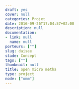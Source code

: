 ```yaml
---
draft: yes
cover: null
categories: Projet
date: 2016-09-26T17:04:57+02:00
description: null
documentation:
- link: null
  name: null
porteurs: [""]
slug: daisee
stade: Concept
tags: [""]
thumbnail: null
title: open micro metha
type: project
node: ["omm"]
---
```

